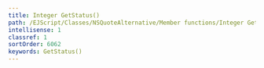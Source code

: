 ```yaml
---
title: Integer GetStatus()
path: /EJScript/Classes/NSQuoteAlternative/Member functions/Integer GetStatus()
intellisense: 1
classref: 1
sortOrder: 6062
keywords: GetStatus()
---
```






